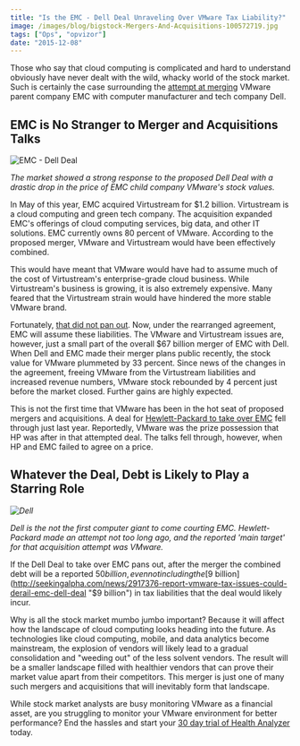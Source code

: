```yaml
---
title: "Is the EMC - Dell Deal Unraveling Over VMware Tax Liability?"
image: /images/blog/bigstock-Mergers-And-Acquisitions-100572719.jpg
tags: ["Ops", "opvizor"]
date: "2015-12-08"
---
```


Those who say that cloud computing is complicated and hard to understand obviously have never dealt with the wild, whacky world of the stock market. Such is certainly the case surrounding the [attempt at merging](http://recode.net/2015/11/11/significant-uncertainty-surrounds-dell-emc-deal/ "attempt at merging") VMware parent company EMC with computer manufacturer and tech company Dell.

## EMC is No Stranger to Merger and Acquisitions Talks

![EMC - Dell Deal](/images/blog/bigstock-Mergers-And-Acquisitions-100572719.jpg)

_The market showed a strong response to the proposed Dell Deal with a drastic drop in the price of EMC child company VMware's stock values._

In May of this year, EMC acquired Virtustream for $1.2 billion. Virtustream is a cloud computing and green tech company. The acquisition expanded EMC's offerings of cloud computing services, big data, and other IT solutions. EMC currently owns 80 percent of VMware. According to the proposed merger, VMware and Virtustream would have been effectively combined.

This would have meant that VMware would have had to assume much of the cost of Virtustream's enterprise-grade cloud business. While Virtustream's business is growing, it is also extremely expensive. Many feared that the Virtustream strain would have hindered the more stable VMware brand.

Fortunately, [that did not pan out](http://fortune.com/2015/11/25/emc-tweaks-vmware-cloud-deal/ "that did not pan out"). Now, under the rearranged agreement, EMC will assume these liabilities. The VMware and Virtustream issues are, however, just a small part of the overall $67 billion merger of EMC with Dell. When Dell and EMC made their merger plans public recently, the stock value for VMware plummeted by 33 percent. Since news of the changes in the agreement, freeing VMware from the Virtustream liabilities and increased revenue numbers, VMware stock rebounded by 4 percent just before the market closed. Further gains are highly expected.

This is not the first time that VMware has been in the hot seat of proposed mergers and acquisitions. A deal for [Hewlett-Packard to take over EMC](http://recode.net/2014/09/22/in-emc-talks-hp-was-interested-most-in-vmware/ "Hewlett-Packard to take over EMC") fell through just last year. Reportedly, VMware was the prize possession that HP was after in that attempted deal. The talks fell through, however, when HP and EMC failed to agree on a price.

## Whatever the Deal, Debt is Likely to Play a Starring Role

_![Dell](/images/blog/bigstock-Dell-Logo-At-The-Roof-Of-The-D-99550955.jpg)_

_Dell is the not the first computer giant to come courting EMC. Hewlett-Packard made an attempt not too long ago, and the reported 'main target' for that acquisition attempt was VMware._

If the Dell Deal to take over EMC pans out, after the merger the combined debt will be a reported $50 billion, even not including the [$9 billion](http://seekingalpha.com/news/2917376-report-vmware-tax-issues-could-derail-emc-dell-deal "$9 billion") in tax liabilities that the deal would likely incur.

Why is all the stock market mumbo jumbo important? Because it will affect how the landscape of cloud computing looks heading into the future. As technologies like cloud computing, mobile, and data analytics become mainstream, the explosion of vendors will likely lead to a gradual consolidation and "weeding out" of the less solvent vendors. The result will be a smaller landscape filled with healthier vendors that can prove their market value apart from their competitors. This merger is just one of many such mergers and acquisitions that will inevitably form that landscape.

While stock market analysts are busy monitoring VMware as a financial asset, are you struggling to monitor your VMware environment for better performance? End the hassles and start your [30 day trial of Health Analyzer](http://try.opvizor.com/health-analyzer/ "30 day trial of Health Analyzer") today.

